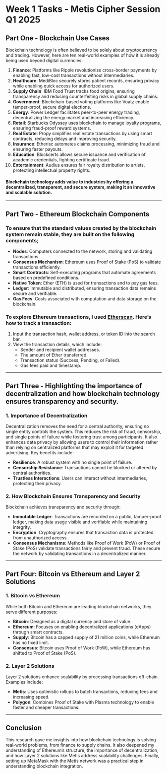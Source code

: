 # Week 1 Tasks - Metis Cipher Session Q1 2025

## Part One - Blockchain Use Cases

Blockchain technology is often believed to be solely about cryptocurrency and trading. However, here are ten real-world examples of how it is already being used beyond digital currencies:

1. **Finance**: Platforms like Ripple revolutionize cross-border payments by enabling fast, low-cost transactions without intermediaries.  
2. **Healthcare**: MediBloc securely stores patient records, ensuring privacy while enabling quick access for authorized users.  
3. **Supply Chain**: IBM Food Trust tracks food origins, ensuring transparency and reducing counterfeiting risks in global supply chains.  
4. **Government**: Blockchain-based voting platforms like Voatz enable tamper-proof, secure digital elections.  
5. **Energy**: Power Ledger facilitates peer-to-peer energy trading, decentralizing the energy market and increasing efficiency.  
6. **Retail**: Starbucks Odyssey uses blockchain to manage loyalty programs, ensuring fraud-proof reward systems.  
7. **Real Estate**: Propy simplifies real estate transactions by using smart contracts, reducing delays and improving security.  
8. **Insurance**: Etherisc automates claims processing, minimizing fraud and ensuring faster payouts.  
9. **Education**: Blockcerts allows secure issuance and verification of academic credentials, fighting certificate fraud.  
10. **Entertainment**: Audius ensures fair royalty distribution to artists, protecting intellectual property rights.

#### Blockchain technology adds value to industries by offering a decentralized, transparent, and secure system, making it an innovative and scalable solution. 

---

## Part Two - Ethereum Blockchain Components 

### To ensure that the standard values created by the blockchain system remain stable, they are built on the following components; 

- **Nodes**: Computers connected to the network, storing and validating transactions.  
- **Consensus Mechanism**: Ethereum uses Proof of Stake (PoS) to validate transactions efficiently.  
- **Smart Contracts**: Self-executing programs that automate agreements based on predefined conditions.  
- **Native Token**: Ether (ETH) is used for transactions and to pay gas fees.  
- **Ledger**: Immutable and distributed, ensuring transaction data remains secure and verifiable.  
- **Gas Fees**: Costs associated with computation and data storage on the blockchain.

### To explore Ethereum transactions, I used [Etherscan](https://etherscan.io). Here’s how to track a transaction:
1. Input the transaction hash, wallet address, or token ID into the search bar.  
2. View the transaction details, which include:
   - Sender and recipient wallet addresses.  
   - The amount of Ether transferred.  
   - Transaction status (Success, Pending, or Failed).  
   - Gas fees paid and timestamp.

---

## Part Three - Highlighting the importance of decentralization and how blockchain technology ensures transparency and security. 

### **1. Importance of Decentralization**
Decentralization removes the need for a central authority, ensuring no single entity controls the system. This reduces the risk of fraud, censorship, and single points of failure while fostering trust among participants. It also enhances data privacy by allowing users to control their information rather than relying on centralized platforms that may exploit it for targeted advertising. Key benefits include: 
- **Resilience**: A robust system with no single point of failure.  
- **Censorship Resistance**: Transactions cannot be blocked or altered by central authorities.  
- **Trustless Interactions**: Users can interact without intermediaries, protecting their privacy.

### **2. How Blockchain Ensures Transparency and Security**
Blockchain achieves transparency and security through:
- **Immutable Ledger**: Transactions are recorded on a public, tamper-proof ledger, making data usage visible and verifiable while maintaining integrity.
- **Encryption**: Cryptography ensures that transaction data is protected from unauthorized access.  
- **Consensus Mechanisms**: Methods like Proof of Work (PoW) or Proof of Stake (PoS) validate transactions fairly and prevent fraud. These secure the network by validating transactions in a decentralized manner.

---

## Part Four: Bitcoin vs Ethereum and Layer 2 Solutions

### **1. Bitcoin vs Ethereum**
While both Bitcoin and Ethereum are leading blockchain networks, they serve different purposes:
- **Bitcoin**: Designed as a digital currency and store of value.  
- **Ethereum**: Focuses on enabling decentralized applications (dApps) through smart contracts.  
- **Supply**: Bitcoin has a capped supply of 21 million coins, while Ethereum has no fixed limit.  
- **Consensus**: Bitcoin uses Proof of Work (PoW), while Ethereum has shifted to Proof of Stake (PoS).

### **2. Layer 2 Solutions**
Layer 2 solutions enhance scalability by processing transactions off-chain. Examples include:
- **Metis**: Uses optimistic rollups to batch transactions, reducing fees and increasing speed.  
- **Polygon**: Combines Proof of Stake with Plasma technology to enable faster and cheaper transactions.

---

## Conclusion

This research gave me insights into how blockchain technology is solving real-world problems, from finance to supply chains. It also deepened my understanding of Ethereum’s structure, the importance of decentralization, and how Layer 2 solutions like Metis address scalability challenges. Finally, setting up MetaMask with the Metis network was a practical step in understanding blockchain integration.  
